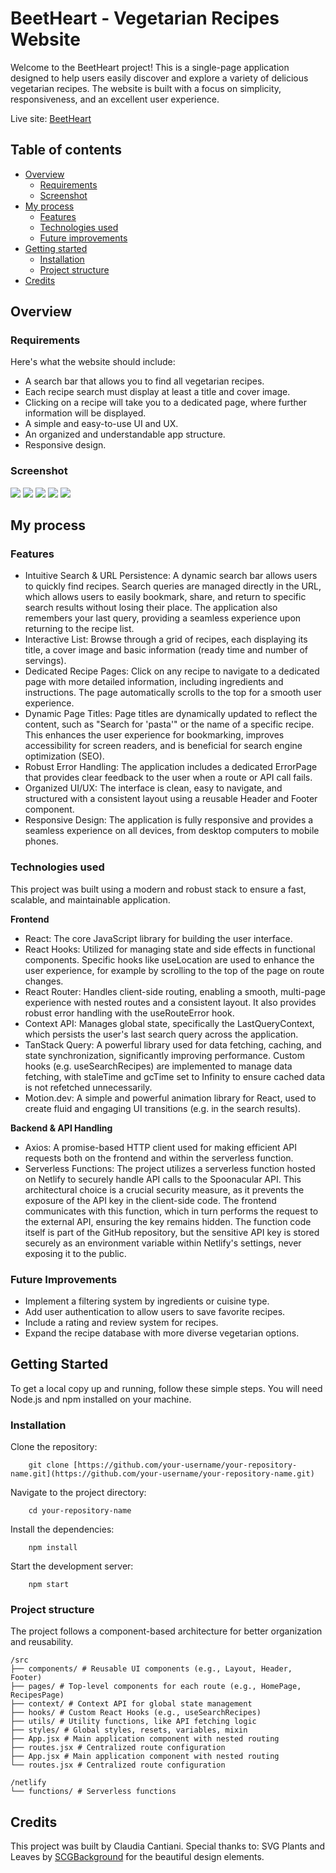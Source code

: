 # BeetHeart - Vegetarian Recipes Website

Welcome to the BeetHeart project! This is a single-page application designed to help users easily discover and explore a variety of delicious vegetarian recipes. The website is built with a focus on simplicity, responsiveness, and an excellent user experience.

Live site: [BeetHeart](https://beetheart.netlify.app)

## Table of contents

- [Overview](#overview)
  - [Requirements](#requirements)
  - [Screenshot](#screenshot)
- [My process](#my-process)
  - [Features](#features)
  - [Technologies used](#technologies-used)
  - [Future improvements](#future-improvements)
- [Getting started](#getting-started)
  - [Installation](#installation)
  - [Project structure](#project-structure)
- [Credits](#credits)

## Overview

### Requirements

Here's what the website should include:

- A search bar that allows you to find all vegetarian recipes.
- Each recipe search must display at least a title and cover image.
- Clicking on a recipe will take you to a dedicated page, where further information will be displayed.
- A simple and easy-to-use UI and UX.
- An organized and understandable app structure.
- Responsive design.

### Screenshot

![](./Screenshot-home.png)
![](./Screenshot-recipes.png)
![](./Screenshot-recipe.png)
![](./Screenshot-recipe-error.png)
![](./Screenshot-error.png)

## My process

### Features

- Intuitive Search & URL Persistence: A dynamic search bar allows users to quickly find recipes. Search queries are managed directly in the URL, which allows users to easily bookmark, share, and return to specific search results without losing their place. The application also remembers your last query, providing a seamless experience upon returning to the recipe list.
- Interactive List: Browse through a grid of recipes, each displaying its title, a cover image and basic information (ready time and number of servings).
- Dedicated Recipe Pages: Click on any recipe to navigate to a dedicated page with more detailed information, including ingredients and instructions. The page automatically scrolls to the top for a smooth user experience.
- Dynamic Page Titles: Page titles are dynamically updated to reflect the content, such as "Search for 'pasta'" or the name of a specific recipe. This enhances the user experience for bookmarking, improves accessibility for screen readers, and is beneficial for search engine optimization (SEO).
- Robust Error Handling: The application includes a dedicated ErrorPage that provides clear feedback to the user when a route or API call fails.
- Organized UI/UX: The interface is clean, easy to navigate, and structured with a consistent layout using a reusable Header and Footer component.
- Responsive Design: The application is fully responsive and provides a seamless experience on all devices, from desktop computers to mobile phones.

### Technologies used

This project was built using a modern and robust stack to ensure a fast, scalable, and maintainable application.

**Frontend**

- React: The core JavaScript library for building the user interface.
- React Hooks: Utilized for managing state and side effects in functional components. Specific hooks like useLocation are used to enhance the user experience, for example by scrolling to the top of the page on route changes.
- React Router: Handles client-side routing, enabling a smooth, multi-page experience with nested routes and a consistent layout. It also provides robust error handling with the useRouteError hook.
- Context API: Manages global state, specifically the LastQueryContext, which persists the user's last search query across the application.
- TanStack Query: A powerful library used for data fetching, caching, and state synchronization, significantly improving performance. Custom hooks (e.g. useSearchRecipes) are implemented to manage data fetching, with staleTime and gcTime set to Infinity to ensure cached data is not refetched unnecessarily.
- Motion.dev: A simple and powerful animation library for React, used to create fluid and engaging UI transitions (e.g. in the search results).

**Backend & API Handling**

- Axios: A promise-based HTTP client used for making efficient API requests both on the frontend and within the serverless function.
- Serverless Functions: The project utilizes a serverless function hosted on Netlify to securely handle API calls to the Spoonacular API. This architectural choice is a crucial security measure, as it prevents the exposure of the API key in the client-side code. The frontend communicates with this function, which in turn performs the request to the external API, ensuring the key remains hidden. The function code itself is part of the GitHub repository, but the sensitive API key is stored securely as an environment variable within Netlify's settings, never exposing it to the public.

### Future Improvements

- Implement a filtering system by ingredients or cuisine type.
- Add user authentication to allow users to save favorite recipes.
- Include a rating and review system for recipes.
- Expand the recipe database with more diverse vegetarian options.

## Getting Started

To get a local copy up and running, follow these simple steps.
You will need Node.js and npm installed on your machine.

### Installation

Clone the repository:

```
    git clone [https://github.com/your-username/your-repository-name.git](https://github.com/your-username/your-repository-name.git)
```

Navigate to the project directory:

```
    cd your-repository-name
```

Install the dependencies:

```
    npm install
```

Start the development server:

```
    npm start
```

### Project structure

The project follows a component-based architecture for better organization and reusability.

```
/src
├── components/ # Reusable UI components (e.g., Layout, Header, Footer)
├── pages/ # Top-level components for each route (e.g., HomePage, RecipesPage)
├── context/ # Context API for global state management
├── hooks/ # Custom React Hooks (e.g., useSearchRecipes)
├── utils/ # Utility functions, like API fetching logic
├── styles/ # Global styles, resets, variables, mixin
├── App.jsx # Main application component with nested routing
├── routes.jsx # Centralized route configuration
├── App.jsx # Main application component with nested routing
└── routes.jsx # Centralized route configuration

/netlify
└── functions/ # Serverless functions
```

## Credits

This project was built by Claudia Cantiani.
Special thanks to: SVG Plants and Leaves by [SCGBackground](https://www.svgbackgrounds.com/) for the beautiful design elements.
